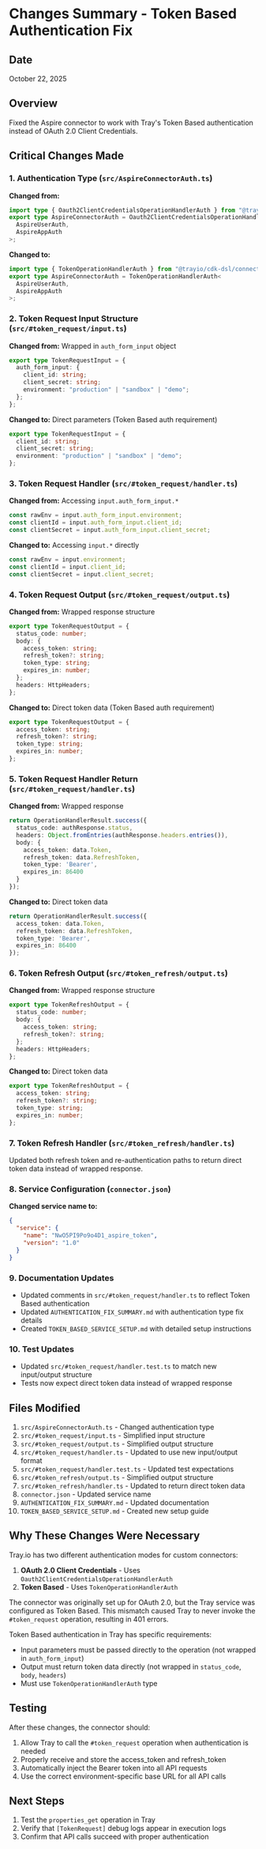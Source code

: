 # Changes Summary - Token Based Authentication Fix

## Date
October 22, 2025

## Overview
Fixed the Aspire connector to work with Tray's Token Based authentication instead of OAuth 2.0 Client Credentials.

## Critical Changes Made

### 1. Authentication Type (`src/AspireConnectorAuth.ts`)
**Changed from:**
```typescript
import type { Oauth2ClientCredentialsOperationHandlerAuth } from "@trayio/cdk-dsl/connector/operation/OperationHandler";
export type AspireConnectorAuth = Oauth2ClientCredentialsOperationHandlerAuth<
  AspireUserAuth,
  AspireAppAuth
>;
```

**Changed to:**
```typescript
import type { TokenOperationHandlerAuth } from "@trayio/cdk-dsl/connector/operation/OperationHandler";
export type AspireConnectorAuth = TokenOperationHandlerAuth<
  AspireUserAuth,
  AspireAppAuth
>;
```

### 2. Token Request Input Structure (`src/#token_request/input.ts`)
**Changed from:** Wrapped in `auth_form_input` object
```typescript
export type TokenRequestInput = {
  auth_form_input: {
    client_id: string;
    client_secret: string;
    environment: "production" | "sandbox" | "demo";
  };
};
```

**Changed to:** Direct parameters (Token Based auth requirement)
```typescript
export type TokenRequestInput = {
  client_id: string;
  client_secret: string;
  environment: "production" | "sandbox" | "demo";
};
```

### 3. Token Request Handler (`src/#token_request/handler.ts`)
**Changed from:** Accessing `input.auth_form_input.*`
```typescript
const rawEnv = input.auth_form_input.environment;
const clientId = input.auth_form_input.client_id;
const clientSecret = input.auth_form_input.client_secret;
```

**Changed to:** Accessing `input.*` directly
```typescript
const rawEnv = input.environment;
const clientId = input.client_id;
const clientSecret = input.client_secret;
```

### 4. Token Request Output (`src/#token_request/output.ts`)
**Changed from:** Wrapped response structure
```typescript
export type TokenRequestOutput = {
  status_code: number;
  body: {
    access_token: string;
    refresh_token?: string;
    token_type: string;
    expires_in: number;
  };
  headers: HttpHeaders;
};
```

**Changed to:** Direct token data (Token Based auth requirement)
```typescript
export type TokenRequestOutput = {
  access_token: string;
  refresh_token?: string;
  token_type: string;
  expires_in: number;
};
```

### 5. Token Request Handler Return (`src/#token_request/handler.ts`)
**Changed from:** Wrapped response
```typescript
return OperationHandlerResult.success({
  status_code: authResponse.status,
  headers: Object.fromEntries(authResponse.headers.entries()),
  body: {
    access_token: data.Token,
    refresh_token: data.RefreshToken,
    token_type: 'Bearer',
    expires_in: 86400
  }
});
```

**Changed to:** Direct token data
```typescript
return OperationHandlerResult.success({
  access_token: data.Token,
  refresh_token: data.RefreshToken,
  token_type: 'Bearer',
  expires_in: 86400
});
```

### 6. Token Refresh Output (`src/#token_refresh/output.ts`)
**Changed from:** Wrapped response structure
```typescript
export type TokenRefreshOutput = {
  status_code: number;
  body: {
    access_token: string;
    refresh_token?: string;
  };
  headers: HttpHeaders;
};
```

**Changed to:** Direct token data
```typescript
export type TokenRefreshOutput = {
  access_token: string;
  refresh_token?: string;
  token_type: string;
  expires_in: number;
};
```

### 7. Token Refresh Handler (`src/#token_refresh/handler.ts`)
Updated both refresh token and re-authentication paths to return direct token data instead of wrapped response.

### 8. Service Configuration (`connector.json`)
**Changed service name to:**
```json
{
  "service": {
    "name": "NwO5PI9Po9o4D1_aspire_token",
    "version": "1.0"
  }
}
```

### 9. Documentation Updates
- Updated comments in `src/#token_request/handler.ts` to reflect Token Based authentication
- Updated `AUTHENTICATION_FIX_SUMMARY.md` with authentication type fix details
- Created `TOKEN_BASED_SERVICE_SETUP.md` with detailed setup instructions

### 10. Test Updates
- Updated `src/#token_request/handler.test.ts` to match new input/output structure
- Tests now expect direct token data instead of wrapped response

## Files Modified
1. `src/AspireConnectorAuth.ts` - Changed authentication type
2. `src/#token_request/input.ts` - Simplified input structure
3. `src/#token_request/output.ts` - Simplified output structure
4. `src/#token_request/handler.ts` - Updated to use new input/output format
5. `src/#token_request/handler.test.ts` - Updated test expectations
6. `src/#token_refresh/output.ts` - Simplified output structure
7. `src/#token_refresh/handler.ts` - Updated to return direct token data
8. `connector.json` - Updated service name
9. `AUTHENTICATION_FIX_SUMMARY.md` - Updated documentation
10. `TOKEN_BASED_SERVICE_SETUP.md` - Created new setup guide

## Why These Changes Were Necessary

Tray.io has two different authentication modes for custom connectors:
1. **OAuth 2.0 Client Credentials** - Uses `Oauth2ClientCredentialsOperationHandlerAuth`
2. **Token Based** - Uses `TokenOperationHandlerAuth`

The connector was originally set up for OAuth 2.0, but the Tray service was configured as Token Based. This mismatch caused Tray to never invoke the `#token_request` operation, resulting in 401 errors.

Token Based authentication in Tray has specific requirements:
- Input parameters must be passed directly to the operation (not wrapped in `auth_form_input`)
- Output must return token data directly (not wrapped in `status_code`, `body`, `headers`)
- Must use `TokenOperationHandlerAuth` type

## Testing
After these changes, the connector should:
1. Allow Tray to call the `#token_request` operation when authentication is needed
2. Properly receive and store the access_token and refresh_token
3. Automatically inject the Bearer token into all API requests
4. Use the correct environment-specific base URL for all API calls

## Next Steps
1. Test the `properties_get` operation in Tray
2. Verify that `[TokenRequest]` debug logs appear in execution logs
3. Confirm that API calls succeed with proper authentication


